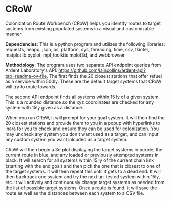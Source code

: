 # CRoW
Colonization Route Workbench (CRoW) helps you identify routes to target systems from existing populated systems in a visual and customizable manner. 

**Dependencies**:  This is a python program and utilizes the following libraries: requests, heapq, json, os, platform, sys, threading, time, csv, tkinter, matplotlib.pyplot, mpl_toolkits.mplot3d, and webbrowser

**Methodology**:   The program uses two separate API endpoint queries from Ardent Laboratory's API: https://github.com/iaincollins/ardent-api?tab=readme-ov-file.  The first finds the 20 closest stations that offer refuel as a service within 500ly. These are the default target systems that CRoW will try to route towards. 

The second API endpoint finds all systems within 15 ly of a given system.  This is a rounded distance so the xyz coordinates are checked for any system with 15ly given as a distance. 

When you run CRoW, it will prompt for your goal system. It will then find the 20 closest stations and provide them to you in a popup with hyperlinks to inara for you to check and ensure they can be used for colonization. You may uncheck any system you don't want used as a target, and can input any custom system you want inlcuded as a target system.  

CRoW will then begin a 3d plot displaying the target systems in purple, the current route in blue, and any loaded or previously attempted systems in black. It will search for all systems within 15 ly of the current chain link (starting with the end goal) and then pick the one that is closest to one of the target systems. It will then repeat this until it gets to a dead end. It will then backtrack one system and try the next un-tested system within 15ly, etc. It will actively and continuously change target systems as needed from the list of possible target systems. Once a route is found, it will save the route as well as the distances between each system to a CSV file. 
